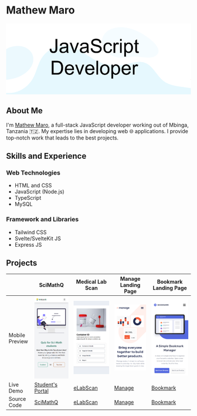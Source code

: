 # Mathew Maro

![](./images/js-developer.png)

## About Me

I'm [Mathew Maro](https://github.com/theomaro/theo), a full-stack JavaScript developer working out of Mbinga, Tanzania 🇹🇿. My expertise lies in developing web 🌐 applications. I provide top-notch work that leads to the best projects.

## Skills and Experience

### Web Technologies

- HTML and CSS
- JavaScript (Node.js)
- TypeScript
-  MySQL

### Framework and Libraries

- Tailwind CSS
- Svelte/SvelteKit JS
- Express JS

## Projects

|                | SciMathQ                                                         | Medical Lab Scan                                          | Manage Landing Page                                        | Bookmark Landing Page                                          |
| -------------- | ---------------------------------------------------------------- | --------------------------------------------------------- | ---------------------------------------------------------- | -------------------------------------------------------------- |
| Mobile Preview | ![Student's Portal](./images/projects/sci-math-quiz.png) | ![](./images/projects/medical-lab-scan.png)               | ![](./images/projects/manage.png)                          | ![](./images/projects/bookmark.png)                            |
| Live Demo      | [Student's Portal](https://sci-math-quiz.vercel.app/)            | [eLabScan](https://theomaro.github.io/medical-lab-scan/)  | [Manage](https://theomaro.github.io/manage-landing-page/)  | [Bookmark](https://the-bookmark-landing-page.netlify.app/)     |
| Source Code    | [SciMathQ](https://github.com/theomaro/sci-math-quiz/)           | [eLabScan](https://github.com/theomaro/medical-lab-scan/) | [Manage](https://github.com/theomaro/manage-landing-page/) | [Bookmark](https://github.com/theomaro/bookmark-landing-page/) |
